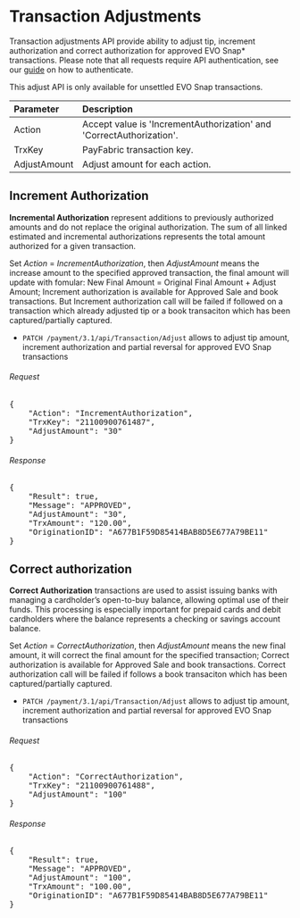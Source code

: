 Transaction Adjustments
=================

Transaction adjustments API provide ability to adjust tip, increment authorization and correct authorization for approved EVO Snap* transactions.  Please note that all requests require API authentication, see our [guide](Authentication.md) on how to authenticate.

This adjust API is only available for unsettled EVO Snap transactions.


| Parameter  | Description|
| :-----------|:---------| 
| Action | Accept value is 'IncrementAuthorization' and 'CorrectAuthorization'. |
| TrxKey | PayFabric transaction key.|
| AdjustAmount| Adjust amount for each action.|

Increment Authorization
---------------------------
<b>Incremental Authorization</b> represent additions to previously authorized amounts and do not replace the original authorization. The sum of all linked estimated and incremental authorizations represents the total amount authorized for a given transaction.

Set *Action* = *IncrementAuthorization*, then *AdjustAmount* means the increase amount to the specified approved transaction, the final amount will update with fomular: New Final Amount = Original Final Amount + Adjust Amount; Increment authorization is available for Approved Sale and book transactions. But Increment authorization call will be failed if followed on a transaction which already adjusted tip or a book transaciton which has been captured/partially captured.

* `PATCH /payment/3.1/api/Transaction/Adjust` allows to adjust tip amount, increment authorization and partial reversal for approved EVO Snap transactions

###### Request
<pre>
{
    "Action": "IncrementAuthorization",
    "TrxKey": "21100900761487",
    "AdjustAmount": "30"
}
</pre>
###### Response
<pre>
{
    "Result": true,
    "Message": "APPROVED",
    "AdjustAmount": "30",
    "TrxAmount": "120.00",
    "OriginationID": "A677B1F59D85414BAB8D5E677A79BE11"
}
</pre>

Correct authorization
---------------------------
<b>Correct Authorization</b> transactions are used to assist issuing banks with managing a cardholder’s open-to-buy balance, allowing optimal use of their funds.  This processing is especially important for prepaid cards and debit cardholders where the balance represents a checking or savings account balance.  

Set *Action* = *CorrectAuthorization*, then *AdjustAmount* means the new final amount, it will correct the final amount for the specified transaction; Correct authorization is available for Approved Sale and book transactions. Correct authorization call will be failed if follows a book transaciton which has been captured/partially captured.

* `PATCH /payment/3.1/api/Transaction/Adjust` allows to adjust tip amount, increment authorization and partial reversal for approved EVO Snap transactions

###### Request
<pre>
{
    "Action": "CorrectAuthorization",
    "TrxKey": "21100900761488",
    "AdjustAmount": "100"
}
</pre>
###### Response
<pre>
{
    "Result": true,
    "Message": "APPROVED",
    "AdjustAmount": "100",
    "TrxAmount": "100.00",
    "OriginationID": "A677B1F59D85414BAB8D5E677A79BE11"
}
</pre>
